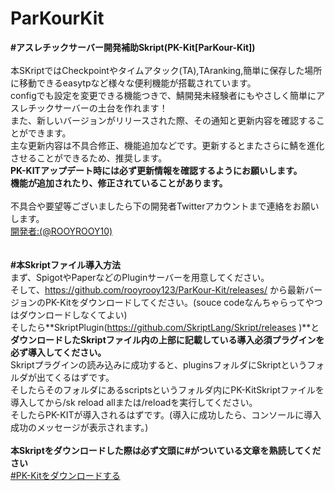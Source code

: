 # ParKourKit

**#アスレチックサーバー開発補助Skript(PK-Kit[ParKour-Kit])**<br>
<br>
本SKriptではCheckpointやタイムアタック(TA),TAranking,簡単に保存した場所に移動できるeasytpなど様々な便利機能が搭載されています。<br>
configでも設定を変更できる機能つきで、鯖開発未経験者にもやさしく簡単にアスレチックサーバーの土台を作れます！<br>
また、新しいバージョンがリリースされた際、その通知と更新内容を確認することができます。<br>
主な更新内容は不具合修正、機能追加などです。更新するとまたさらに鯖を進化させることができるため、推奨します。<br>
**PK-KITアップデート時には必ず更新情報を確認するようにお願いします。<br>
機能が追加されたり、修正されていることがあります。**<br>
<br>
不具合や要望等ございましたら下の開発者Twitterアカウントまで連絡をお願いします。<br>
[開発者:(@ROOYROOY10)](https://twitter.com/ROOYROOY10)<br>
<br>
<br>
**#本Skriptファイル導入方法**<br>
まず、SpigotやPaperなどのPluginサーバーを用意してください。<br>
そして、https://github.com/rooyrooy123/ParKour-Kit/releases/ から最新バージョンのPK-Kitをダウンロードしてください。(souce codeなんちゃらってやつはダウンロードしなくてよい)<br>
そしたら**SkriptPlugin(https://github.com/SkriptLang/Skript/releases )**と<br>
**ダウンロードしたSkriptファイル内の上部に記載している導入必須プラグインを必ず導入してください。**<br>
Skriptプラグインの読み込みに成功すると、pluginsフォルダにSkriptというフォルダが出てくるはずです。<br>
そしたらそのフォルダにあるscriptsというフォルダ内にPK-KitSkriptファイルを導入してから/sk reload allまたは/reloadを実行してください。<br>
そしたらPK-KITが導入されるはずです。(導入に成功したら、コンソールに導入成功のメッセージが表示されます。)<br>
<br>
**本Skriptをダウンロードした際は必ず文頭に#がついている文章を熟読してください**<br>
[#PK-Kitをダウンロードする](https://github.com/rooyrooy123/ParKour-Kit/releases/)<br>
